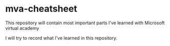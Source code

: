 # mva-cheatsheet
This repository will contain most important parts I've learned with Microsoft virtual academy

I will try to record what I've learned in this repository.
